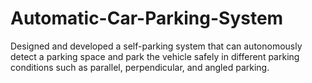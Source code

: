 # Automatic-Car-Parking-System
Designed and developed a self-parking system that can autonomously detect a parking space and park the vehicle safely in different parking conditions such as parallel, perpendicular, and angled parking.
